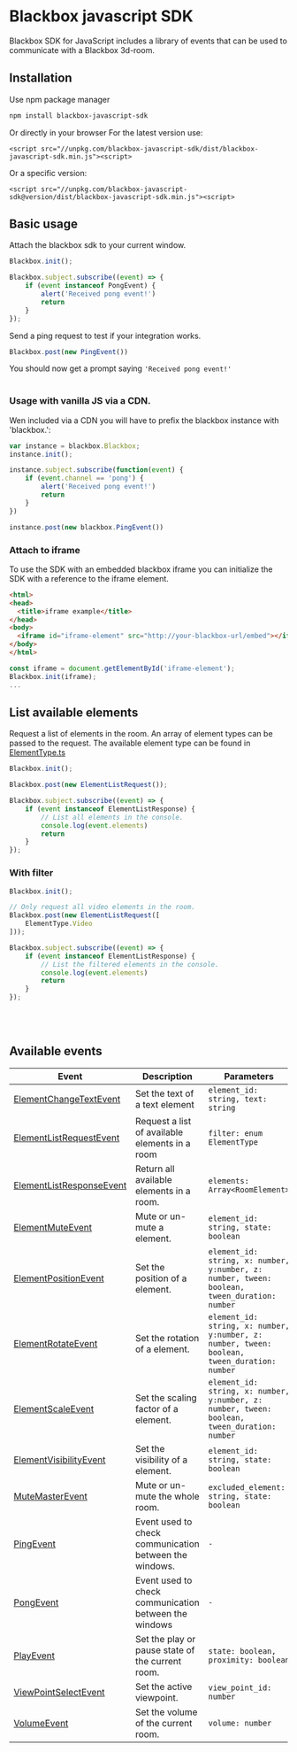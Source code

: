 # Blackbox javascript SDK

Blackbox SDK for JavaScript includes a library of events that can be used to communicate with a Blackbox 3d-room.

## Installation
Use npm package manager

```sh
npm install blackbox-javascript-sdk
```
Or directly in your browser
For the latest version use:
```
<script src="//unpkg.com/blackbox-javascript-sdk/dist/blackbox-javascript-sdk.min.js"><script>
```
Or a specific version:
```
<script src="//unpkg.com/blackbox-javascript-sdk@version/dist/blackbox-javascript-sdk.min.js"><script>
```
## Basic usage
Attach the blackbox sdk to your current window.

```javascript
Blackbox.init();

Blackbox.subject.subscribe((event) => {
    if (event instanceof PongEvent) {
        alert('Received pong event!')
        return
    }
});
```

Send a ping request to test if your integration works.
```javascript
Blackbox.post(new PingEvent())
```
You should now get a prompt saying ```'Received pong event!'```
<br>
<br>

### Usage with vanilla JS via a CDN.
Wen included via a CDN you will have to prefix the blackbox instance with 'blackbox.':

```javascript
var instance = blackbox.Blackbox;
instance.init();

instance.subject.subscribe(function(event) {
    if (event.channel == 'pong') {
        alert('Received pong event!')
        return
    }
})

instance.post(new blackbox.PingEvent())
```
### Attach to iframe
To use the SDK with an embedded blackbox iframe you can initialize the SDK with a reference to the iframe element.
```html
<html>
<head>
  <title>iframe example</title>
</head>
<body>
  <iframe id="iframe-element" src="http://your-blackbox-url/embed"></iframe>
</body>
</html>
```
```javascript
const iframe = document.getElementById('iframe-element');
Blackbox.init(iframe);
...
```

## List available elements
Request a list of elements in the room. An array of element types can be passed to the request. The available element type can be found in [ElementType.ts](src/models/ElementType.ts)

```javascript
Blackbox.init();

Blackbox.post(new ElementListRequest());

Blackbox.subject.subscribe((event) => {
    if (event instanceof ElementListResponse) {
        // List all elements in the console.
        console.log(event.elements)
        return
    }
});
```
### With filter
```javascript
Blackbox.init();

// Only request all video elements in the room.
Blackbox.post(new ElementListRequest([
    ElementType.Video
]));

Blackbox.subject.subscribe((event) => {
    if (event instanceof ElementListResponse) {
        // List the filtered elements in the console.
        console.log(event.elements)
        return
    }
});
```

<br><br>
## Available events

| Event | Description   | Parameters    |
|---    |---            |---            |
| [ElementChangeTextEvent](src/events/ElementChangeTextEvent.ts)        | Set the text of a text element 	|	``element_id: string, text: string``
| [ElementListRequestEvent](src/events/ElementListRequestEvent.ts)       | Request a list of available elements in a room 	|	``filter: enum ElementType``
| [ElementListResponseEvent](src/events/ElementListResponseEvent.ts)      | Return all available elements in a room. 	|	``elements: Array<RoomElement>``
| [ElementMuteEvent](src/events/ElementMuteEvent.ts)              | Mute or un-mute a element. 	|	``element_id: string, state: boolean``
| [ElementPositionEvent](src/events/ElementPositionEvent.ts)          | Set the position of a element. 	|	``element_id: string, x: number, y:number, z: number, tween: boolean, tween_duration: number``
| [ElementRotateEvent](src/events/ElementRotateEvent.ts)            | Set the rotation of a element. 	|	``element_id: string, x: number, y:number, z: number, tween: boolean, tween_duration: number``
| [ElementScaleEvent](src/events/ElementScaleEvent.ts)             | Set the scaling factor of a element. 	|	``element_id: string, x: number, y:number, z: number, tween: boolean, tween_duration: number``
| [ElementVisibilityEvent](src/events/ElementVisibilityEvent.ts)        | Set the visibility of a element. 	|	``element_id: string, state: boolean``
| [MuteMasterEvent](src/events/MuteMasterEvent.ts)               | Mute or un-mute the whole room. 	|	``excluded_element: string, state: boolean``
| [PingEvent](src/events/PingEvent.ts)                     | Event used to check communication between the windows. 	|	``-``
| [PongEvent](src/events/PongEvent.ts)                     | Event used to check communication between the windows	|	``-``
| [PlayEvent](src/events/PlayEvent.ts)                     | Set the play or pause state of the current room. 	|	``state: boolean, proximity: boolean``
| [ViewPointSelectEvent](src/events/ViewPointSelectEvent.ts)    | Set the active viewpoint. 	|	``view_point_id: number``
| [VolumeEvent](src/events/VolumeEvent.ts)    | Set the volume of the current room. 	|	``volume: number``
